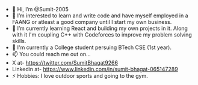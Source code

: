 - 👋 Hi, I’m @Sumit-2005
- 👀 I’m interested to learn and write code and have myself employed in a FAANG or atleast a good company until I start my own business.
- 🌱 I’m currently learning React and building my own projects in it. Along with it I'm coupling C++ with Codeforces to improve my problem solving skills.
- 💞️ I'm currently a College student persuing BTech CSE (1st year).
- 📫 You could reach me out on...
- X at- https://twitter.com/SumitBhagat9266
- Linkedin at- https://www.linkedin.com/in/sumit-bhagat-065147289
- ⚡ Hobbies: I love outdoor sports and going to the gym.

<!---
Sumit-2005/Sumit-2005 is a ✨ special ✨ repository because its `README.md` (this file) appears on your GitHub profile.
You can click the Preview link to take a look at your changes.
--->
